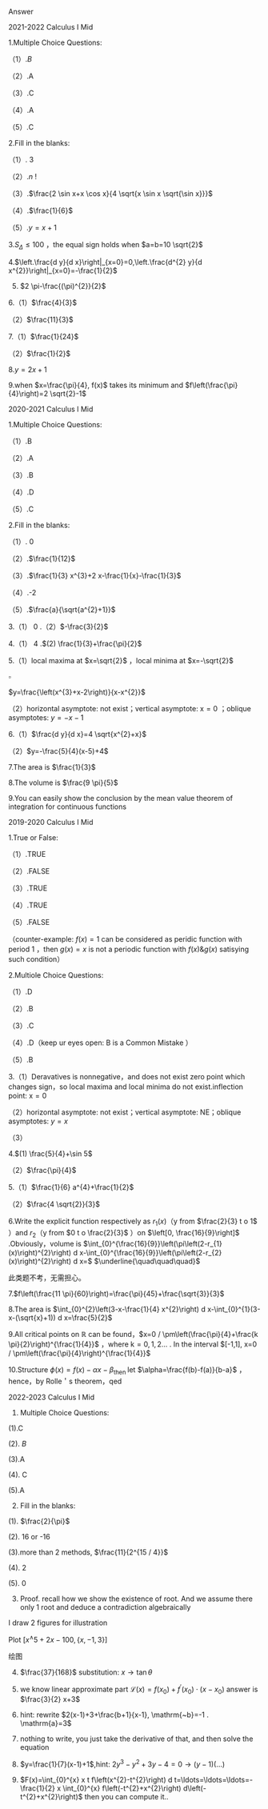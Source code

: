 Answer


2021-2022 Calculus I Mid


1.Multiple Choice Questions:

（1）.$B$

（2）.A

（3）.C

（4）.A

（5）.C

2.Fill in the blanks:

（1）. 3

（2）.$n$ !

（3）.$\frac{2 \sin x+x \cos x}{4 \sqrt{x \sin x \sqrt{\sin x}}}$

（4）.$\frac{1}{6}$

（5）.$y=x+1$

3.$S_{\Delta} \leq 100$ ，the equal sign holds when $a=b=10 \sqrt{2}$

4.$\left.\frac{d y}{d x}\right|_{x=0}=0,\left.\frac{d^{2} y}{d x^{2}}\right|_{x=0}=-\frac{1}{2}$

5. $2 \pi-\frac{(\pi)^{2}}{2}$

6.（1）$\frac{4}{3}$

（2）$\frac{11}{3}$

7.（1）$\frac{1}{24}$

（2）$\frac{1}{2}$

8.$y=2 x+1$

9.when $x=\frac{\pi}{4}, f(x)$ takes its minimum and $f\left(\frac{\pi}{4}\right)=2 \sqrt{2}-1$

2020-2021 Calculus I Mid


1.Multiple Choice Questions:

（1）.B

（2）.A

（3）.B

（4）.D

（5）.C

2.Fill in the blanks:

（1）. 0

（2）.$\frac{1}{12}$

（3）.$\frac{1}{3} x^{3}+2 x-\frac{1}{x}-\frac{1}{3}$

（4）.-2

（5）.$\frac{a}{\sqrt{a^{2}+1}}$

3.（1） 0 .（2）$-\frac{3}{2}$

4.（1） 4 .$(2) \frac{1}{3}+\frac{\pi}{2}$

5.（1）local maxima at $x=\sqrt{2}$ ，local minima at $x=-\sqrt{2}$

$\square$

$y=\frac{\left(x^{3}+x-2\right)}{x-x^{2}}$

（2）horizontal asymptote: not exist；vertical asymptote:  $\mathrm{x}=0$ ；oblique asymptotes: $y=-x-1$

6.（1）$\frac{d y}{d x}=4 \sqrt{x^{2}+x}$

（2）$y=-\frac{5}{4}(x-5)+4$

7.The area is $\frac{1}{3}$

8.The volume is $\frac{9 \pi}{5}$

9.You can easily show the conclusion by the mean value theorem of integration for continuous functions

2019-2020 Calculus I Mid


1.True or False:

（1）.TRUE

（2）.FALSE

（3）.TRUE

（4）.TRUE

（5）.FALSE

（counter-example: $f(x)=1$ can be considered as peridic function with period 1 ，then $g(x)=x$ is not a periodic function with $f(x) \& g(x)$ satisying such condition）

2.Multiole Choice Questions:

（1）.D

（2）.B

（3）.C

（4）.D（keep ur eyes open: B is a Common Mistake ）

（5）.B

3.（1）Deravatives is nonnegative，and does not exist zero point which changes sign，so local maxima and local minima do not exist.inflection point:  $\mathrm{x}=0$

（2）horizontal asymptote: not exist；vertical asymptote: NE；oblique asymptotes: $y=x$

（3）

4.$(1) \frac{5}{4}+\sin 5$

（2）$\frac{\pi}{4}$

5.（1）$\frac{1}{6} a^{4}+\frac{1}{2}$

（2）$\frac{4 \sqrt{2}}{3}$

6.Write the explicit function respectively as $r_{1}(x)$（y from $\frac{2}{3} t o 1$ ）and $r_{2}$（y from $0 t o \frac{2}{3}$ ）on $\left[0, \frac{16}{9}\right]$ .Obviously，volume is $\int_{0}^{\frac{16}{9}}\left(\pi\left(2-r_{1}(x)\right)^{2}\right) d x-\int_{0}^{\frac{16}{9}}\left(\pi\left(2-r_{2}(x)\right)^{2}\right) d x=$ $\underline{\quad\quad\quad}$

此类题不考，无需担心。

7.$f\left(\frac{11 \pi}{60}\right)=\frac{\pi}{45}+\frac{\sqrt{3}}{3}$

8.The area is $\int_{0}^{2}\left(3-x-\frac{1}{4} x^{2}\right) d x-\int_{0}^{1}(3-x-(\sqrt{x}+1)) d x=\frac{5}{2}$

9.All critical points on $\mathbb{R}$ can be found，$x=0 / \pm\left(\frac{\pi}{4}+\frac{k \pi}{2}\right)^{\frac{1}{4}}$ ，where $\mathrm{k}=0,1,2 \ldots$ . In the interval $[-1,1], x=0 / \pm\left(\frac{\pi}{4}\right)^{\frac{1}{4}}$

10.Structure $\phi(x)=f(x)-\alpha x-\beta_{\text {then }}$ let $\alpha=\frac{f(b)-f(a)}{b-a}$ ，hence，by Rolle＇s theorem，qed

2022-2023 Calculus I Mid


1. Multiple Choice Questions:

(1).C

(2). $B$

(3).A

(4). C

(5).A

2. Fill in the blanks:

(1). $\frac{2}{\pi}$

(2). 16 or -16

(3).more than 2 methods, $\frac{11}{2^{15 / 4}}$

(4). 2

(5). 0

3. Proof. recall how we show the existence of root. And we assume there only 1 root and deduce a contradiction algebraically

I draw 2 figures for illustration

Plot $\left[x^{\wedge} 5+2 x-100,\{x,-1,3\}\right]$

绘图

4. $\frac{37}{168}$ substitution: $x \rightarrow \tan \theta$

5. we know linear approximate part $\mathcal{L}(x)=f\left(x_{0}\right)+f^{\prime}\left(x_{0}\right) \cdot\left(x-x_{0}\right)$ answer is $\frac{3}{2} x+3$

6. hint: rewrite $2(x-1)+3+\frac{b+1}{x-1}, \mathrm{~b}=-1 . \mathrm{a}=3$

7. nothing to write, you just take the derivative of that, and then solve the equation

8. $y=\frac{1}{7}(x-1)+1$,hint: $2 y^{3}-y^{2}+3 y-4=0 \rightarrow(y-1)(\ldots)$

9. $F(x)=\int_{0}^{x} x t f\left(x^{2}-t^{2}\right) d t=\ldots=\ldots=\ldots=-\frac{1}{2} x \int_{0}^{x} f\left(-t^{2}+x^{2}\right) d\left(-t^{2}+x^{2}\right)$ then you can compute it..


